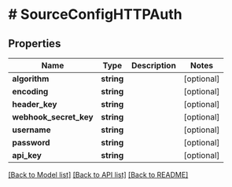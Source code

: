 # # SourceConfigHTTPAuth

## Properties

Name | Type | Description | Notes
------------ | ------------- | ------------- | -------------
**algorithm** | **string** |  | [optional]
**encoding** | **string** |  | [optional]
**header_key** | **string** |  | [optional]
**webhook_secret_key** | **string** |  | [optional]
**username** | **string** |  | [optional]
**password** | **string** |  | [optional]
**api_key** | **string** |  | [optional]

[[Back to Model list]](../../README.md#models) [[Back to API list]](../../README.md#endpoints) [[Back to README]](../../README.md)
